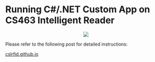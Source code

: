 # Running C#/.NET Custom App on CS463 Intelligent Reader

<p align="center">
  <a href="https://www.convergence.com.hk"><img src="./images/csl-logo.png"/></a>
</p>

Please refer to the following post for detailed instructions:

[cslrfid.github.io](https://cslrfid.github.io/2020-03-26-cs463-mono-csharp/)
